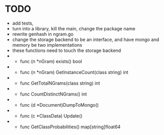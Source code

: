 TODO
====

+ add tests,
+ turn into a library, kill the main, change the package name 
+ rewrite genhash in ngram.go
+ change the storage backend to be an interface, and have mongo and memory be two implementations
+ these functions need to touch the storage backend
+ + func (n *nGram) exists() bool
+ + func (n *nGram) GetInstanceCount(class string) int
+ + func GetTotalNGrams(class string) int
+ + func CountDistinctNGrams() int
+ + func (d *Document)DumpToMongo()
+ + func (c *ClassData) Update()
+ + func GetClassProbabilities() map[string]float64


